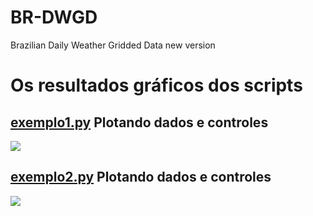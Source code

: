 # BR-DWGD
Brazilian Daily  Weather  Gridded  Data new version



# Os resultados gráficos dos scripts

## [exemplo1.py](https://github.com/AlexandreCandidoXavier/BR-DWGD/blob/main/exemplos/exemplo1.py) Plotando dados e controles

![](https://github.com/AlexandreCandidoXavier/BR-DWGD/blob/main/exemplos/imagens/resultado_exemplo1.jpeg)

## [exemplo2.py](https://github.com/AlexandreCandidoXavier/BR-DWGD/blob/main/exemplos/exemplo2.py) Plotando dados e controles

![](https://github.com/AlexandreCandidoXavier/BR-DWGD/blob/main/exemplos/imagens/resultado_exemplo2.jpeg)

